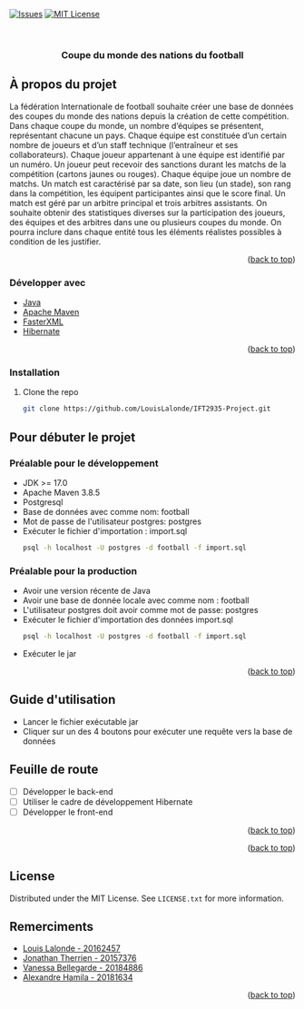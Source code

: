 <div id="top"></div>
<!--
*** Thanks for checking out the Best-README-Template. If you have a suggestion
*** that would make this better, please fork the repo and create a pull request
*** or simply open an issue with the tag "enhancement".
*** Don't forget to give the project a star!
*** Thanks again! Now go create something AMAZING! :D
-->



<!-- PROJECT SHIELDS -->
<!--
*** I'm using markdown "reference style" links for readability.
*** Reference links are enclosed in brackets [ ] instead of parentheses ( ).
*** See the bottom of this document for the declaration of the reference variables
*** for contributors-url, forks-url, etc. This is an optional, concise syntax you may use.
*** https://www.markdownguide.org/basic-syntax/#reference-style-links
-->
[![Issues][issues-shield]][issues-url]
[![MIT License][license-shield]][license-url]

<br />
<div align="center">

<h3 align="center">Coupe du monde des nations du football </h3>
  
</div>


<!-- ABOUT THE PROJECT -->
## À propos du projet

La fédération Internationale de football souhaite créer une base de données des coupes du monde des nations depuis la création de cette
compétition. Dans chaque coupe du monde, un nombre d’équipes se présentent, représentant chacune un pays. Chaque équipe est constituée
d’un certain nombre de joueurs et d’un staff technique (l’entraîneur et ses collaborateurs). Chaque joueur appartenant à une équipe est identifié
par un numéro. Un joueur peut recevoir des sanctions durant les matchs de la compétition (cartons jaunes ou rouges). Chaque équipe joue un
nombre de matchs. Un match est caractérisé par sa date, son lieu (un stade), son rang dans la compétition, les équipent participantes ainsi que le
score final. Un match est géré par un arbitre principal et trois arbitres assistants.
On souhaite obtenir des statistiques diverses sur la participation des joueurs, des équipes et des arbitres dans une ou plusieurs coupes du monde.
On pourra inclure dans chaque entité tous les éléments réalistes possibles à condition de les justifier. 

<p align="right">(<a href="#top">back to top</a>)</p>



### Développer avec

* [Java](https://www.java.com/fr/)
* [Apache Maven](https://maven.apache.org/index.html)
* [FasterXML](https://github.com/FasterXML/jackson)
* [Hibernate](https://hibernate.org/)

<p align="right">(<a href="#top">back to top</a>)</p>

### Installation

1. Clone the repo
   ```sh
   git clone https://github.com/LouisLalonde/IFT2935-Project.git
   ```

<!-- GETTING STARTED -->
## Pour débuter le projet

### Préalable pour le développement

- JDK >= 17.0
- Apache Maven 3.8.5
- Postgresql
- Base de données avec comme nom: football
- Mot de passe de l'utilisateur postgres: postgres
- Exécuter le fichier d'importation : import.sql
  ```sh
  psql -h localhost -U postgres -d football -f import.sql
  ```
  
### Préalable pour la production

- Avoir une version récente de Java
- Avoir une base de donnée locale avec comme nom : football
- L'utilisateur postgres doit avoir comme mot de passe: postgres
- Exécuter le fichier d'importation des données import.sql
  ```sh
  psql -h localhost -U postgres -d football -f import.sql
  ```
- Exécuter le jar

<p align="right">(<a href="#top">back to top</a>)</p>


<!-- USAGE EXAMPLES -->
## Guide d'utilisation

- Lancer le fichier exécutable jar
- Cliquer sur un des 4 boutons pour exécuter une requête vers la base de données

<!-- ROADMAP -->
## Feuille de route

- [ ] Développer le back-end
- [ ] Utiliser le cadre de développement Hibernate
- [ ] Développer le front-end

<p align="right">(<a href="#top">back to top</a>)</p>

<p align="right">(<a href="#top">back to top</a>)</p>

<!-- LICENSE -->
## License

Distributed under the MIT License. See `LICENSE.txt` for more information.

<!-- ACKNOWLEDGMENTS -->
## Remerciments

* [Louis Lalonde - 20162457](#)
* [Jonathan Therrien - 20157376](#)
* [Vanessa Bellegarde - 20184886](#)
* [Alexandre Hamila - 20181634](#)
<p align="right">(<a href="#top">back to top</a>)</p>



<!-- MARKDOWN LINKS & IMAGES -->
<!-- https://www.markdownguide.org/basic-syntax/#reference-style-links -->
[contributors-shield]: https://img.shields.io/github/contributors/github_username/repo_name.svg?style=for-the-badge
[contributors-url]: https://github.com/github_username/repo_name/graphs/contributors
[forks-shield]: https://img.shields.io/github/forks/github_username/repo_name.svg?style=for-the-badge
[forks-url]: https://github.com/github_username/repo_name/network/members
[stars-shield]: https://img.shields.io/github/stars/github_username/repo_name.svg?style=for-the-badge
[stars-url]: https://github.com/github_username/repo_name/stargazers
[issues-shield]: https://img.shields.io/github/issues/github_username/repo_name.svg?style=for-the-badge
[issues-url]: https://github.com/github_username/repo_name/issues
[license-shield]: https://img.shields.io/github/license/github_username/repo_name.svg?style=for-the-badge
[license-url]: https://github.com/github_username/repo_name/blob/master/LICENSE.txt
[linkedin-shield]: https://img.shields.io/badge/-LinkedIn-black.svg?style=for-the-badge&logo=linkedin&colorB=555
[linkedin-url]: https://linkedin.com/in/linkedin_username
[product-screenshot]: images/screenshot.png
